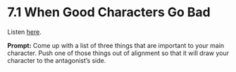 # 7.1 When Good Characters Go Bad 

Listen [here](http://www.writingexcuses.com/2012/01/01/writing-excuses-7-1-when-good-characters-go-bad/). 

**Prompt:** Come up with a list of three things that are important to your main character. Push one of those things out of alignment so that it will draw your character to the antagonist’s side.
